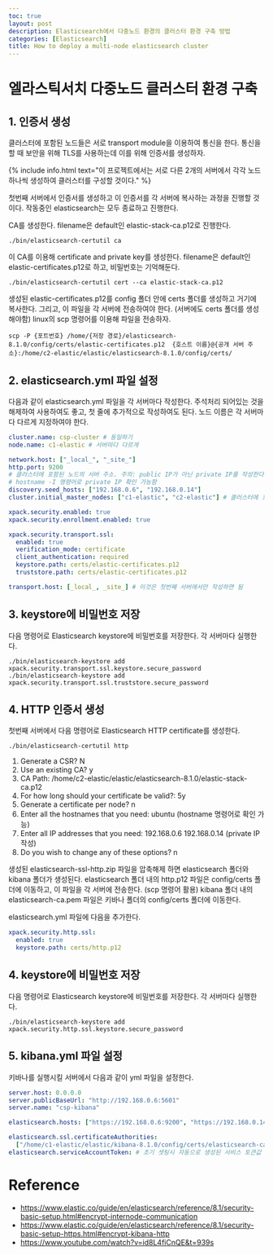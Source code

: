 ```yaml
---
toc: true
layout: post
description: Elasticsearch에서 다중노드 환경의 클러스터 환경 구축 방법
categories: [Elasticsearch]
title: How to deploy a multi-node elasticsearch cluster
---
```


# 엘라스틱서치 다중노드 클러스터 환경 구축

## 1. 인증서 생성

클러스터에 포함된 노드들은 서로 transport module을 이용하여 통신을 한다.
통신을 할 때 보안을 위해 TLS를 사용하는데 이를 위해 인증서를 생성하자.

{% include info.html text="이 프로젝트에서는 서로 다른 2개의 서버에서 각각 노드 하나씩 생성하여 클러스터를 구성할 것이다." %}

첫번째 서버에서 인증서를 생성하고 이 인증서를 각 서버에 복사하는 과정을 진행할 것이다.
작동중인 elasticsearch는 모두 종료하고 진행한다.

CA를 생성한다.
filename은 default인 elastic-stack-ca.p12로 진행한다.

```shell
./bin/elasticsearch-certutil ca
```

이 CA를 이용해 certificate and private key를 생성한다.
filename은 default인 elastic-certificates.p12로 하고, 비밀번호는 기억해둔다.

```shell
./bin/elasticsearch-certutil cert --ca elastic-stack-ca.p12
```

생성된 elastic-certificates.p12를 config 폴더 안에 certs 폴더를 생성하고 거기에 복사한다.
그리고, 이 파일을 각 서버에 전송하여야 한다. (서버에도 certs 폴더를 생성해야함)
linux의 scp 명령어를 이용해 파일을 전송하자.

```shell
scp -P {포트번호} /home/{저장 경로}/elasticsearch-8.1.0/config/certs/elastic-certificates.p12  {호스트 이름}@{공개 서버 주소}:/home/c2-elastic/elastic/elasticsearch-8.1.0/config/certs/
```

## 2. elasticsearch.yml 파일 설정

다음과 같이 elasticsearch.yml 파일을 각 서버마다 작성한다.
주석처리 되어있는 것을 해제하여 사용하여도 좋고, 첫 줄에 추가적으로 작성하여도 된다.
노드 이름은 각 서버마다 다르게 지정하여야 한다.

```yml
cluster.name: csp-cluster # 동일하기
node.name: c1-elastic # 서버마다 다르게

network.host: ["_local_", "_site_"]
http.port: 9200
# 클러스터에 포함된 노드의 서버 주소. 주의: public IP가 아닌 private IP를 작성한다.
# hostname -I 명령어로 private IP 확인 가능함
discovery.seed_hosts: ["192.168.0.6", "192.168.0.14"]
cluster.initial_master_nodes: ["c1-elastic", "c2-elastic"] # 클러스터에 포함된 노드의 이름

xpack.security.enabled: true
xpack.security.enrollment.enabled: true

xpack.security.transport.ssl:
  enabled: true
  verification_mode: certificate
  client_authentication: required
  keystore.path: certs/elastic-certificates.p12
  truststore.path: certs/elastic-certificates.p12

transport.host: [_local_, _site_] # 이것은 첫번째 서버에서만 작성하면 됨
```

## 3. keystore에 비밀번호 저장

다음 명령어로 Elasticsearch keystore에 비밀번호를 저장한다.
각 서버마다 실행한다.

```shell
./bin/elasticsearch-keystore add xpack.security.transport.ssl.keystore.secure_password
./bin/elasticsearch-keystore add xpack.security.transport.ssl.truststore.secure_password
```

## 4. HTTP 인증서 생성

첫번째 서버에서 다음 명령어로 Elasticsearch HTTP certificate를 생성한다.

```shell
./bin/elasticsearch-certutil http
```

1. Generate a CSR? N
2. Use an existing CA? y
3. CA Path: /home/c2-elastic/elastic/elasticsearch-8.1.0/elastic-stack-ca.p12
4. For how long should your certificate be valid?: 5y
5. Generate a certificate per node? n
6. Enter all the hostnames that you need: ubuntu (hostname 명령어로 확인 가능)
7. Enter all IP addresses that you need: 192.168.0.6 192.168.0.14 (private IP 작성)
8. Do you wish to change any of these options? n

생성된 elasticsearch-ssl-http.zip 파일을 압축해제 하면 elasticsearch 폴더와 kibana 폴더가 생성된다.
elasticsearch 폴더 내의 http.p12 파일은 config/certs 폴더에 이동하고, 이 파일을 각 서버에 전송한다. (scp 명령어 활용)
kibana 폴더 내의 elasticsearch-ca.pem 파일은 키바나 폴더의 config/certs 폴더에 이동한다.

elasticsearch.yml 파일에 다음을 추가한다.

```yml
xpack.security.http.ssl:
  enabled: true
  keystore.path: certs/http.p12
```

## 4. keystore에 비밀번호 저장

다음 명령어로 Elasticsearch keystore에 비밀번호를 저장한다.
각 서버마다 실행한다.

```shell
./bin/elasticsearch-keystore add xpack.security.http.ssl.keystore.secure_password
```

## 5. kibana.yml 파일 설정

키바나를 실행시킬 서버에서 다음과 같이 yml 파일을 설정한다.

```yml
server.host: 0.0.0.0
server.publicBaseUrl: "http://192.168.0.6:5601"
server.name: "csp-kibana"

elasticsearch.hosts: ["https://192.168.0.6:9200", "https://192.168.0.14:9200"]

elasticsearch.ssl.certificateAuthorities:
  ["/home/c1-elastic/elastic/kibana-8.1.0/config/certs/elasticsearch-ca.pem"]
elasticsearch.serviceAccountToken: # 초기 셋팅시 자동으로 생성된 서비스 토큰값 작성
```

# Reference

- https://www.elastic.co/guide/en/elasticsearch/reference/8.1/security-basic-setup.html#encrypt-internode-communication
- https://www.elastic.co/guide/en/elasticsearch/reference/8.1/security-basic-setup-https.html#encrypt-kibana-http
- https://www.youtube.com/watch?v=id8L4fiCnQE&t=939s

